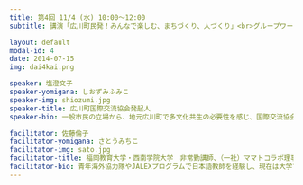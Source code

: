 ```yaml
---
title: 第4回 11/4 (水) 10:00〜12:00
subtitle: 講演「広川町民発！みんなで楽しむ、まちづくり、人づくり」<br>グループワーク「自分のできることを見つける～テーマの設定～」

layout: default
modal-id: 4
date: 2014-07-15
img: dai4kai.png

speaker: 塩澄文子
speaker-yomigana: しおずみふみこ
speaker-img: shiozumi.jpg
speaker-title: 広川町国際交流協会発起人
speaker-bio: 一般市民の立場から、地元広川町で多文化共生の必要性を感じ、国際交流協会を設立。｢子どもたちにグローバルな感覚を｣と願い、留学生との交流やホームステイの受け入れ支援、イベントの企画運営などを行っている。

facilitator: 佐藤倫子
facilitator-yomigana: さとうみちこ
facilitator-img: sato.jpg
facilitator-title: 福岡教育大学・西南学院大学　非常勤講師、（一社）ママトコラボ理事
facilitator-bio: 青年海外協力隊やJALEXプログラムで日本語教師を経験し、現在は大学でボランティア実践入門や国際福祉論を担当。ファシリテーターとしては自治体の依頼等で会議進行や人材育成研修に従事している。糸島市多文化共生計画審議委員もつとめた。
---
```


